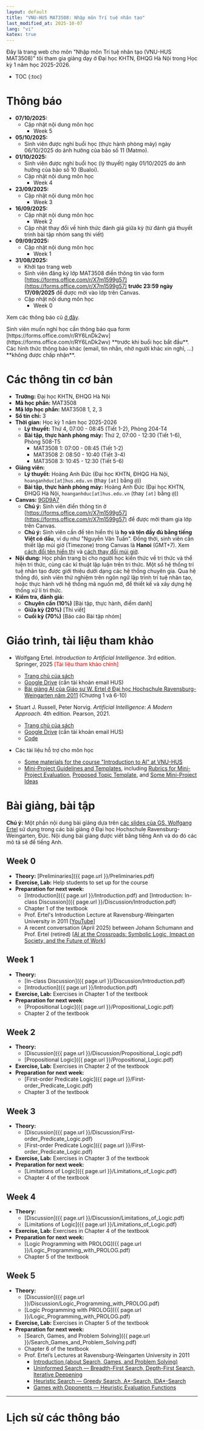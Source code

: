 ```yaml
---
layout: default
title: "VNU-HUS MAT3508: Nhập môn Trí tuệ nhân tạo"
last_modified_at: 2025-10-07
lang: "vi"
katex: true
---
```


<div class="alert alert-info" markdown="1">
Đây là trang web cho môn "Nhập môn Trí tuệ nhân tạo (VNU-HUS MAT3508)" tôi tham gia giảng dạy ở Đại học KHTN, ĐHQG Hà Nội trong Học kỳ 1 năm học 2025-2026.

* TOC
{:toc}

<h1>Thông báo</h1>

* **07/10/2025:**
  * Cập nhật nội dung môn học
    * Week 5
* **05/10/2025:**
  * Sinh viên được nghỉ buổi học (thực hành phòng máy) ngày 06/10/2025 do ảnh hưởng của bão số 11 (Matmo).
* **01/10/2025:**
  * Sinh viên được nghỉ buổi học (lý thuyết) ngày 01/10/2025 do ảnh hưởng của bão số 10 (Bualoi).
  * Cập nhật nội dung môn học
    * Week 4
* **23/09/2025:**
  * Cập nhật nội dung môn học
    * Week 3
* **16/09/2025:**
  * Cập nhật nội dung môn học
    * Week 2
  * Cập nhật thay đổi về hình thức đánh giá giữa kỳ (từ đánh giá thuyết trình bài tập nhóm sang thi viết)
* **09/09/2025:**
  * Cập nhật nội dung môn học
    * Week 1
* **31/08/2025:**
  * Khởi tạo trang web
  * Sinh viên đăng ký lớp MAT3508 điền thông tin vào form [https://forms.office.com/r/X7m1599g57](https://forms.office.com/r/X7m1599g57) **trước 23:59 ngày 17/09/2025** để được mời vào lớp trên Canvas. 
  * Cập nhật nội dung môn học
    * Week 0

Xem các thông báo cũ [ở đây](#lịch-sử-các-thông-báo).
</div>

<div class="alert alert-primary" role="alert" markdown="1">
Sinh viên muốn nghỉ học cần thông báo qua form [https://forms.office.com/r/RY6LnDk2wv](https://forms.office.com/r/RY6LnDk2wv) **trước khi buổi học bắt đầu**. Các hình thức thông báo khác (email, tin nhắn, nhờ người khác xin nghỉ, ...) **không được chấp nhận**.
</div>

# Các thông tin cơ bản
 
* **Trường:** Đại học KHTN, ĐHQG Hà Nội
* **Mã học phần:** MAT3508
* **Mã lớp học phần:** MAT3508 1, 2, 3
* **Số tín chỉ:** 3
* **Thời gian:** Học kỳ 1 năm học 2025-2026
  * **Lý thuyết:** Thứ 4, 07:00 - 08:45 (Tiết 1-2), Phòng 204-T4
  * **Bài tập, thực hành phòng máy:** Thứ 2, 07:00 - 12:30 (Tiết 1-6), Phòng 508-T5
    * MAT3508 1: 07:00 - 08:45 (Tiết 1-2)
    * MAT3508 2: 08:50 - 10:40 (Tiết 3-4)
    * MAT3508 3: 10:45 - 12:30 (Tiết 5-6)
* **Giảng viên:**
  * **Lý thuyết:** Hoàng Anh Đức (Đại học KHTN, ĐHQG Hà Nội, `hoanganhduc[at]hus.edu.vn` (thay `[at]` bằng `@`))
  * **Bài tập, thực hành phòng máy:** Hoàng Anh Đức (Đại học KHTN, ĐHQG Hà Nội, `hoanganhduc[at]hus.edu.vn` (thay `[at]` bằng `@`))
* **Canvas:** [9GD9A7](https://canvas.instructure.com/enroll/9GD9A7)
  * **Chú ý:** Sinh viên điền thông tin ở [https://forms.office.com/r/X7m1599g57](https://forms.office.com/r/X7m1599g57) để được mời tham gia lớp trên Canvas.
  * **Chú ý:** Sinh viên cần để tên hiển thị là **họ và tên đầy đủ bằng tiếng Việt có dấu**, ví dụ như "Nguyễn Văn Tuấn". Đồng thời, sinh viên cần thiết lập múi giờ (Timezone) trong Canvas là **Hanoi** (GMT+7). Xem [cách đổi tên hiển thị](https://community.canvaslms.com/t5/Troubleshooting/Updating-my-displayed-name-in-Canvas/ta-p/853) và [cách thay đổi múi giờ](https://community.canvaslms.com/t5/Canvas-Basics-Guide/How-do-I-set-a-time-zone-in-my-user-account/ta-p/615318).
* **Nội dung:** Học phần trang bị cho người học kiến thức về tri thức và thể hiện tri thức, cùng các kĩ thuật lập luận trên tri thức. Một số hệ thống trí tuệ nhân tạo được giới thiệu dưới dạng các hệ thống chuyên gia. Qua hệ thống đó, sinh viên thử nghiệm trên ngôn ngữ lập trình trí tuệ nhân tạo, hoặc thực hành với hệ thống mã nguồn mở, để thiết kế và xây dựng hệ thống xử lí tri thức.
* **Kiểm tra, đánh giá:**
  * **Chuyên cần (10%)** [Bài tập, thực hành, điểm danh]
  * **Giữa kỳ (20%)** [Thi viết]
  * **Cuối kỳ (70%)** [Báo cáo Bài tập nhóm]

# Giáo trình, tài liệu tham khảo

* Wolfgang Ertel. *Introduction to Artificial Intelligence*. 3rd edition. Springer, 2025 <span style="color:red">[Tài liệu tham khảo chính]</span>
  * [Trang chủ của sách](http://www.hs-weingarten.de/~ertel/de/b%C3%BCcher/artificial%20intelligence)
  * [Google Drive](https://drive.google.com/file/d/1BJqgschRX77ys9kJH8FyyKVkF7xkzGNj/) (cần tài khoản email HUS)
  * [Bài giảng AI của Giáo sư  W. Ertel ở Đại học Hochschule Ravensburg-Weingarten năm 2011](https://www.youtube.com/playlist?list=PL39B5D3AFC249556A) (Chương 1 và 6-10) 
* Stuart J. Russell, Peter Norvig. *Artificial Intelligence: A Modern Approach*. 4th edition. Pearson, 2021.
  * [Trang chủ của sách](https://aima.cs.berkeley.edu)
  * [Google Drive](https://drive.google.com/file/d/1DcyyfFyLyGho4o9V4gZK3gO8Akx_9APi/) (cần tài khoản email HUS)
  * [Code](https://github.com/aimacode)

* Các tài liệu hỗ trợ cho môn học
  * [Some materials for the course "Introduction to AI" at VNU-HUS](https://github.com/hoanganhduc/VNU-HUS-IntroAI-Exercises)
  * [Mini-Project Guidelines and Templates](https://github.com/hoanganhduc/VNU-HUS-IntroAI-MiniProject), including [Rubrics for Mini-Project Evaluation](https://github.com/hoanganhduc/VNU-HUS-IntroAI-MiniProject/blob/master/Rubrics.md), [Proposed Topic Template](https://github.com/hoanganhduc/VNU-HUS-IntroAI-MiniProject/blob/master/Proposed%20Topic%20Template.md), and [Some Mini-Project Ideas](https://github.com/hoanganhduc/VNU-HUS-IntroAI-MiniProject/blob/master/Mini-Project%20Ideas.md)

# Bài giảng, bài tập

**Chú ý:** Một phần nội dung bài giảng dựa trên [các slides của GS. Wolfgang Ertel](https://www.hs-weingarten.de/~ertel/de/b%C3%BCcher/artificial%20intelligence/aibook-ertel-slides.pdf) sử dụng trong các bài giảng ở Đại học Hochschule Ravensburg-Weingarten, Đức. Nội dung bài giảng được viết bằng tiếng Anh và do đó các mô tả sẽ để tiếng Anh.

## Week 0

* **Theory:** [Preliminaries]({{ page.url }}/Preliminaries.pdf)
* **Exercise, Lab:** Help students to set up for the course
* **Preparation for next week:** 
  * [Introduction]({{ page.url }}/Introduction.pdf) and [Introduction: In-class Discussion]({{ page.url }}/Discussion/Introduction.pdf)
  * Chapter 1 of the textbook
  * Prof. Ertel's Introduction Lecture at Ravensburg-Weingarten University in 2011 [[YouTube](https://youtu.be/katiy95_mxo)]
  * A recent conversation (April 2025) between Johann Schumann and Prof. Ertel (retired) [[AI at the Crossroads: Symbolic Logic, Impact on Society, and the Future of Work](https://youtu.be/LDWu3oXnezc)]

## Week 1

* **Theory:** 
  * [In-class Discussion]({{ page.url }}/Discussion/Introduction.pdf)
  * [Introduction]({{ page.url }}/Introduction.pdf)
* **Exercise, Lab:** Exercises in Chapter 1 of the textbook
* **Preparation for next week:** 
  * [Propositional Logic]({{ page.url }}/Propositional_Logic.pdf)
  * Chapter 2 of the textbook

## Week 2

* **Theory:** 
  * [Discussion]({{ page.url }}/Discussion/Propositional_Logic.pdf)
  * [Propositional Logic]({{ page.url }}/Propositional_Logic.pdf)
* **Exercise, Lab:** Exercises in Chapter 2 of the textbook
* **Preparation for next week:** 
  * [First-order Predicate Logic]({{ page.url }}/First-order_Predicate_Logic.pdf)
  * Chapter 3 of the textbook

## Week 3

* **Theory:** 
  * [Discussion]({{ page.url }}/Discussion/First-order_Predicate_Logic.pdf)
  * [First-order Predicate Logic]({{ page.url }}/First-order_Predicate_Logic.pdf)
* **Exercise, Lab:** Exercises in Chapter 3 of the textbook
* **Preparation for next week:** 
  * [Limitations of Logic]({{ page.url }}/Limitations_of_Logic.pdf)
  * Chapter 4 of the textbook

## Week 4

* **Theory:** 
  * [Discussion]({{ page.url }}/Discussion/Limitations_of_Logic.pdf)
  * [Limitations of Logic]({{ page.url }}/Limitations_of_Logic.pdf)
* **Exercise, Lab:** Exercises in Chapter 4 of the textbook
* **Preparation for next week:** 
  * [Logic Programming with PROLOG]({{ page.url }}/Logic_Programming_with_PROLOG.pdf)
  * Chapter 5 of the textbook

## Week 5

* **Theory:** 
  * [Discussion]({{ page.url }}/Discussion/Logic_Programming_with_PROLOG.pdf)
  * [Logic Programming with PROLOG]({{ page.url }}/Logic_Programming_with_PROLOG.pdf)
* **Exercise, Lab:** Exercises in Chapter 5 of the textbook
* **Preparation for next week:** 
  * [Search, Games, and Problem Solving]({{ page.url }}/Search_Games_and_Problem_Solving.pdf)
  * Chapter 6 of the textbook
  * Prof. Ertel’s Lectures at Ravensburg-Weingarten University in 2011
    - [Introduction (about Search, Games, and Problem Solving)](https://youtu.be/RRO9-QXR0ss&t=2210)
    - [Uninformed Search — Breadth-First Search, Depth-First Search, Iterative Deepening](https://youtu.be/rwefoi__Fk4)
    - [Heuristic Search — Greedy Search, A*-Search, IDA*-Search](https://youtu.be/THZ3YxHAwno)
    - [Games with Opponents — Heuristic Evaluation Functions](https://youtu.be/IW-HI0Pqgsk)

<!--
## Week 6

* **Theory:** 
  * [Discussion]({{ page.url }}/Discussion/Search_Games_and_Problem_Solving.pdf)
  * [Search, Games, and Problem Solving]({{ page.url }}/Search_Games_and_Problem_Solving.pdf)
* **Exercise, Lab:** Exercises in Chapter 6 of the textbook
* **Preparation for next week:** 
  * [Reasoning with Uncertainty]({{ page.url }}/Reasoning_with_Uncertainty.pdf)
  * Chapter 7 of the textbook
  * Prof. Ertel’s Lectures at Ravensburg-Weingarten University in 2011
    - [Computing with Probabilities](https://youtu.be/IW-HI0Pqgsk&t=4455)
    - [Computing with Probabilities — The Principle of Maximum Entropy](https://youtu.be/wbbAA8og4D8)
    - [The Maximum Entropy Method](https://youtu.be/MWAWjCUuDUs)
    - [The Maximum Entropy Method — LEXMED](https://youtu.be/sQLzN6zWosY)
    - [LEXMED — Reasoning with Bayesian Networks](https://youtu.be/xfv8xIk1-x4)
    - [Reasoning with Bayesian Networks](https://youtu.be/z-WrA1xbkdY)
    - [Reasoning with Bayesian Networks](https://youtu.be/gMjuL5vMo04)

## Week 7

* **Theory:** 
  * [Discussion]({{ page.url }}/Discussion/Reasoning_with_Uncertainty.pdf)
  * [Reasoning with Uncertainty]({{ page.url }}/Reasoning_with_Uncertainty.pdf)
* **Exercise, Lab:** Exercises in Chapter 7 of the textbook

## Weeks 8-9

In-class time is used for students to work on their mini-projects

## Weeks 10-14

Mini-project presentations and evaluations

-->

-----

# Lịch sử các thông báo